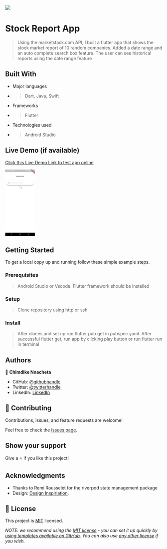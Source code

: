 ![](https://img.shields.io/badge/Microverse-blueviolet)

# Stock Report App

> Using the marketstack.com API, I built a flutter app that shows the stock market report of 10 random
companies. Added a date range and an auto complete search box feature. 
The user can see historical reports using the date range feature


## Built With

- Major languages
- >Dart, Java, Swift
- Frameworks
- >Flutter
- Technologies used
- >Android Studio


## Live Demo (if available)

[Click this Live Demo Link to test app online](https://appetize.io/app/aprxbhccvtsfcakahy7nt33o44)

![](https://github.com/Sleeknoah/stock_market_app/blob/master/stock_app.gif)


## Getting Started

To get a local copy up and running follow these simple example steps.

### Prerequisites
  > Android Studio or Vscode. Flutter framework should be installed

### Setup
  > Clone repository using http or ssh 

### Install
  > After clones and set up  run flutter pub get in pubspec.yaml. 
  > After successful flutter get, run app by clicking play button or run flutter run in terminal



## Authors

👤 **Chimdike Nnacheta**

- GitHub: [@githubhandle](https://github.com/SleekNoah)
- Twitter: [@twitterhandle](https://twitter.com/IamChimdike)
- LinkedIn: [LinkedIn](https://linkedin.com/in/chimdike-nnacheta)

## 🤝 Contributing

Contributions, issues, and feature requests are welcome!

Feel free to check the [issues page](../../issues/).

## Show your support

Give a ⭐️ if you like this project!

## Acknowledgments

- Thanks to Remi Rousselet for the riverpod state management package
- Design: [Design Inspiriation](https://cdn.dribbble.com/userupload/2734119/file/original-9b8d140fb05269b224f6f3eef8f8d6d3.jpg).

## 📝 License

This project is [MIT](./LICENSE) licensed.

_NOTE: we recommend using the [MIT license](https://choosealicense.com/licenses/mit/) - you can set it up quickly by [using templates available on GitHub](https://docs.github.com/en/communities/setting-up-your-project-for-healthy-contributions/adding-a-license-to-a-repository). You can also use [any other license](https://choosealicense.com/licenses/) if you wish._

